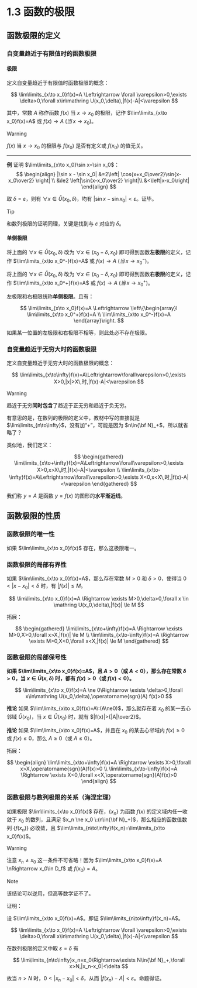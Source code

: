 # 1.3 函数的极限

## 函数极限的定义

### 自变量趋近于有限值时的函数极限

#### 极限

定义自变量趋近于有限值时函数极限的概念：

$$
\lim\limits_{x\to x_0}f(x)=A \Leftrightarrow \forall \varepsilon>0,\exists \delta>0,\forall x\in\mathring U(x_0,\delta),|f(x)-A|<\varepsilon
$$

其中，常数 $A$ 称作函数 $f(x)$ 当 $x\to x_0$ 的极限，记作 $\lim\limits_{x\to x_0}f(x)=A$ 或 $f(x)\to A\:(当\,x\to x_0)$。

> [!warning]
>
> $f(x)$ 当 $x\to x_0$ 的极限与 $f(x_0)$ 是否有定义或 $f(x_0)$ 的值无关。

---

**例** 证明 $\lim\limits_{x\to x_0}\sin x=\sin x_0$：
$$
\begin{align}
|\sin x - \sin x_0| &=2\left| \cos{x+x_0\over2}\sin{x-x_0\over2} \right| \\
&\le2 \left|\sin{x-x_0\over2} \right|\\
&<\left|x-x_0\right|
\end{align}
$$

取 $\delta = \varepsilon$，则有 $\forall x \in \mathring U(x_0,\delta)$，均有 $|\sin x - \sin x_0|<\varepsilon$。证毕。

> [!tip]
>
> 和数列极限的证明同理，关键是找到与 $\varepsilon$ 对应的 $\delta$。

#### 单侧极限

将上面的 $\forall x\in\mathring U(x_0,\delta)$ 改为 $\forall x\in(x_0-\delta,x_0)$ 即可得到函数**左极限**的定义，记作 $\lim\limits_{x\to x_0^-}f(x)=A$ 或 $f(x)\to A\:(当\,x\to x_0^-)$。

将上面的 $\forall x\in\mathring U(x_0,\delta)$ 改为 $\forall x\in(x_0-\delta,x_0)$ 即可得到函数**右极限**的定义，记作 $\lim\limits_{x\to x_0^+}f(x)=A$ 或 $f(x)\to A\:(当\,x\to x_0^+)$。

左极限和右极限统称**单侧极限**。且有：

$$
\lim\limits_{x\to x_0}f(x)=A
\Leftrightarrow \left\{\begin{array}l
  \lim\limits_{x\to x_0^+}f(x)=A \\
  \lim\limits_{x\to x_0^-}f(x)=A
\end{array}\right.
$$

如果某一位置的左极限和右极限不相等，则此处必不存在极限。

### 自变量趋近于无穷大时的函数极限

定义自变量趋近于无穷大时的函数极限的概念：

$$
\lim\limits_{x\to\infty}f(x)=A\Leftrightarrow\forall\varepsilon>0,\exists X>0,|x|>X\,时,|f(x)-A|<\varepsilon
$$

> [!warning]
> 趋近于无穷**同时包含**了趋近于正无穷和趋近于负无穷。
>
> 有意思的是，在数列的极限的定义中，教材中写的直接就是 $\lim\limits_{n\to\infty}$，没有加“$+$”，可能是因为 $n\in{\bf N}_+$，所以就省略了？

类似地，我们定义：

$$
\begin{gathered}
\lim\limits_{x\to+\infty}f(x)=A\Leftrightarrow\forall\varepsilon>0,\exists X>0,x>X\,时,|f(x)-A|<\varepsilon \\
\lim\limits_{x\to-\infty}f(x)=A\Leftrightarrow\forall\varepsilon>0,\exists X<0,x<X\,时,|f(x)-A|<\varepsilon
\end{gathered}
$$

我们称 $y=A$ 是函数 $y=f(x)$ 的图形的**水平渐近线**。

## 函数极限的性质

### 函数极限的唯一性

如果 $\lim\limits_{x\to x_0}f(x)$ 存在，那么这极限唯一。

### 函数极限的局部有界性

如果 $\lim\limits_{x\to x_0}f(x)=A$，那么存在常数 $M>0$ 和  $\delta > 0$，使得当 $0<|x-x_0|<\delta$ 时，有 $|f(x)|\le M$。

$$
\lim\limits_{x\to x_0}f(x)=A \Rightarrow \exists M>0,\delta>0,\forall x \in \mathring U(x_0,\delta),|f(x)| \le M
$$

拓展：

$$
\begin{gathered}
\lim\limits_{x\to+\infty}f(x)=A \Rightarrow \exists M>0,X>0,\forall x>X,|f(x)| \le M \\
\lim\limits_{x\to-\infty}f(x)=A \Rightarrow \exists M>0,X<0,\forall x<X,|f(x)| \le M
\end{gathered}
$$

### 函数极限的局部保号性

**如果 $\lim\limits_{x\to x_0}f(x)=A$，且 $A>0$（或 $A<0$），那么存在常数 $\delta>0$，当 $x\in\mathring U(x,\delta)$ 时，都有 $f(x)>0$（或 $f(x)<0$）。**

$$
\lim\limits_{x\to x_0}f(x)=A \ne 0\Rightarrow \exists \delta>0,\forall x\in\mathring U(x_0,\delta),\operatorname{sgn}(A) f(x)>0
$$

**推论** 如果 $\lim\limits_{x\to x_0}f(x)=A\:(A\ne0)$，那么就存在着 $x_0$ 的某一去心邻域 $\mathring U(x_0)$，当 $x\in\mathring U(x_0)$ 时，就有 $|f(x)|>{|A|\over2}$。

**推论** 如果 $\lim\limits_{x\to x_0}f(x)=A$，并且在 $x_0$ 的某去心邻域内 $f(x)\ge0$ 或 $f(x)\le0$，那么 $A\ge0$（或 $A\le0$）。

拓展：

$$
\begin{align}
\lim\limits_{x\to+\infty}f(x)=A \Rightarrow \exists X>0,\forall x>X,\operatorname{sgn}(A)f(x)>0 \\
\lim\limits_{x\to-\infty}f(x)=A \Rightarrow \exists X<0,\forall x<X,\operatorname{sgn}(A)f(x)>0
\end{align}
$$

### 函数极限与数列极限的关系（海涅定理）

如果极限 $\lim\limits_{x\to x_0}f(x)$ 存在，$\{x_n\}$ 为函数 $f(x)$ 的定义域内任一收敛于 $x_0$ 的数列，且满足 $x_n \ne x_0 \:(n\in{\bf N}_+)$，那么相应的函数值数列 $\{f(x_n)\}$ 必收敛，且 $\lim\limits_{n\to\infty}f(x_n)=\lim\limits_{x\to x_0}f(x)$。

> [!warning]
>
> 注意 $x_n\ne x_0$ 这一条件不可省略！因为 $\lim\limits_{x\to x_0}f(x)=A \nRightarrow x_0\in D_f$ 或 $f(x_0)=A$。

> [!note]
>
> 该结论可以逆用，但高等数学证不了。

证明：

设 $\lim\limits_{x\to x_0}f(x)=A$。即证 $\lim\limits_{n\to\infty}f(x_n)=A$。

$$
\lim\limits_{x\to x_0}f(x)=A \Leftrightarrow \forall \varepsilon>0,\exists \delta>0,\forall x\in\mathring U(x_0,\delta),|f(x)-A|<\varepsilon
$$

在数列极限的定义中取 $\varepsilon=\delta$ 有

$$
\lim\limits_{n\to\infty}x_n=x_0\Rightarrow\exists N\in{\bf N}_+,\forall x>N,|x_n-x_0|<\delta
$$

故当 $n>N$ 时，$0<|x_n-x_0|<\delta$，从而 $|f(x_n)-A|<\varepsilon$。命题得证。